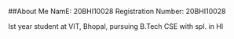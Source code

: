 ##About Me
NamE: 20BHI10028
Registration Number: 20BHI10028

Ist year student at VIT, Bhopal, pursuing B.Tech CSE with spl. in HI
